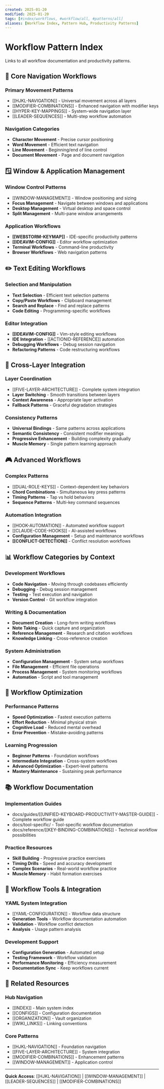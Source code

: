 ```yaml
---
created: 2025-01-20
modified: 2025-01-20
tags: [#index/workflows, #workflow/all, #patterns/all]
aliases: [Workflow Index, Pattern Hub, Productivity Patterns]
---
```


# Workflow Pattern Index

Links to all workflow documentation and productivity patterns.

## 🎯 Core Navigation Workflows

### Primary Movement Patterns
- [[HJKL-NAVIGATION]] - Universal movement across all layers
- [[MODIFIER-COMBINATIONS]] - Enhanced navigation with modifier keys
- [[HYPER-KEY-MAPPINGS]] - System-wide navigation layer
- [[LEADER-SEQUENCES]] - Multi-step workflow automation

### Navigation Categories
- **Character Movement** - Precise cursor positioning
- **Word Movement** - Efficient text navigation
- **Line Movement** - Beginning/end of line control
- **Document Movement** - Page and document navigation

## 🪟 Window & Application Management

### Window Control Patterns
- [[WINDOW-MANAGEMENT]] - Window positioning and sizing
- **Focus Management** - Navigate between windows and applications
- **Desktop Management** - Virtual desktop and space control
- **Split Management** - Multi-pane window arrangements

### Application Workflows
- **[[WEBSTORM-KEYMAP]]** - IDE-specific productivity patterns
- **[[IDEAVIM-CONFIG]]** - Editor workflow optimization
- **Terminal Workflows** - Command-line productivity
- **Browser Workflows** - Web navigation patterns

## ✏️ Text Editing Workflows

### Selection and Manipulation
- **Text Selection** - Efficient text selection patterns
- **Copy/Paste Workflows** - Clipboard management
- **Search and Replace** - Find and replace patterns
- **Code Editing** - Programming-specific workflows

### Editor Integration
- **[[IDEAVIM-CONFIG]]** - Vim-style editing workflows
- **IDE Integration** - [[ACTIONID-REFERENCE]] automation
- **Debugging Workflows** - Debug session navigation
- **Refactoring Patterns** - Code restructuring workflows

## 🔄 Cross-Layer Integration

### Layer Coordination
- [[FIVE-LAYER-ARCHITECTURE]] - Complete system integration
- **Layer Switching** - Smooth transitions between layers
- **Context Awareness** - Appropriate layer activation
- **Fallback Patterns** - Graceful degradation strategies

### Consistency Patterns
- **Universal Bindings** - Same patterns across applications
- **Semantic Consistency** - Consistent modifier meanings
- **Progressive Enhancement** - Building complexity gradually
- **Muscle Memory** - Single pattern learning approach

## 🎮 Advanced Workflows

### Complex Patterns
- [[DUAL-ROLE-KEYS]] - Context-dependent key behaviors
- **Chord Combinations** - Simultaneous key press patterns
- **Timing Patterns** - Tap vs hold behaviors
- **Sequence Patterns** - Multi-key command sequences

### Automation Integration
- [[HOOK-AUTOMATION]] - Automated workflow support
- [[CLAUDE-CODE-HOOKS]] - AI-assisted workflows
- **Configuration Management** - Setup and maintenance workflows
- **[[CONFLICT-DETECTION]]** - Conflict resolution workflows

## 📊 Workflow Categories by Context

### Development Workflows
- **Code Navigation** - Moving through codebases efficiently
- **Debugging** - Debug session management
- **Testing** - Test execution and navigation
- **Version Control** - Git workflow integration

### Writing & Documentation
- **Document Creation** - Long-form writing workflows
- **Note Taking** - Quick capture and organization
- **Reference Management** - Research and citation workflows
- **Knowledge Linking** - Cross-reference creation

### System Administration
- **Configuration Management** - System setup workflows
- **File Management** - Efficient file operations
- **Process Management** - System monitoring workflows
- **Automation** - Script and tool management

## 🚀 Workflow Optimization

### Performance Patterns
- **Speed Optimization** - Fastest execution patterns
- **Effort Reduction** - Minimal physical strain
- **Cognitive Load** - Reduced mental overhead
- **Error Prevention** - Mistake-avoiding patterns

### Learning Progression
- **Beginner Patterns** - Foundation workflows
- **Intermediate Integration** - Cross-system workflows
- **Advanced Optimization** - Expert-level patterns
- **Mastery Maintenance** - Sustaining peak performance

## 📚 Workflow Documentation

### Implementation Guides
- docs/guides/[[UNIFIED-KEYBOARD-PRODUCTIVITY-MASTER-GUIDE]] - Complete workflow guide
- docs/tool-specific/ - Tool-specific workflow documentation
- docs/reference/[[KEY-BINDING-COMBINATIONS]] - Technical workflow possibilities

### Practice Resources
- **Skill Building** - Progressive practice exercises
- **Timing Drills** - Speed and accuracy development
- **Complex Scenarios** - Real-world workflow practice
- **Muscle Memory** - Habit formation exercises

## 🔧 Workflow Tools & Integration

### YAML System Integration
- [[YAML-CONFIGURATION]] - Workflow data structure
- **Generation Tools** - Workflow documentation automation
- **Validation** - Workflow conflict detection
- **Analysis** - Usage pattern analysis

### Development Support
- **Configuration Generation** - Automated setup
- **Testing Framework** - Workflow validation
- **Performance Monitoring** - Efficiency measurement
- **Documentation Sync** - Keep workflows current

## 🔗 Related Resources

### Hub Navigation
- [[INDEX]] - Main system index
- [[CONFIGS]] - Configuration documentation
- [[ORGANIZATION]] - Vault organization
- [[WIKI_LINKS]] - Linking conventions

### Core Patterns
- [[HJKL-NAVIGATION]] - Foundation navigation
- [[FIVE-LAYER-ARCHITECTURE]] - System integration
- [[MODIFIER-COMBINATIONS]] - Enhancement patterns
- [[WINDOW-MANAGEMENT]] - Application control

---

**Quick Access**: [[HJKL-NAVIGATION]] | [[WINDOW-MANAGEMENT]] | [[LEADER-SEQUENCES]] | [[MODIFIER-COMBINATIONS]]
